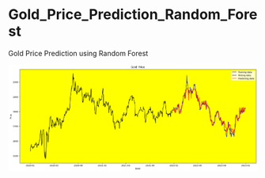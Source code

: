 # Gold_Price_Prediction_Random_Forest
Gold Price Prediction using Random Forest

![Gold Price Prediction Result](output.png)